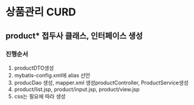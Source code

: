 # 상품관리 CURD
## product* 접두사 클래스, 인터페이스 생성
### 진행순서
1. productDTO생성
2. mybatis-config.xml에 alias 선언
3. producDao 생성, mapper.xml 생성productController, ProductService생성
4. product/list.jsp, product/input.jsp, product/view.jsp
5. css는 필요에 따라 생성